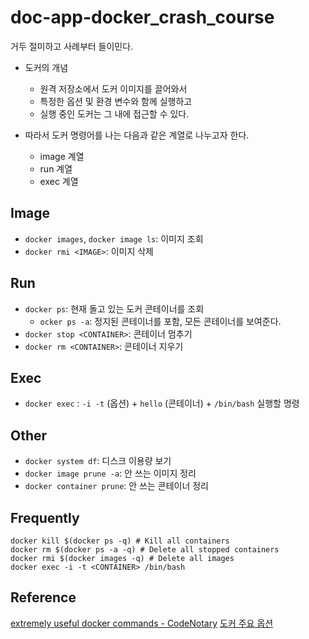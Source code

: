 # doc-app-docker_crash_course

거두 절미하고 사례부터 들이민다. 

+ 도커의 개념 
  + 원격 저장소에서 도커 이미지를 끌어와서 
  + 특정한 옵션 및 환경 변수와 함께 실행하고 
  + 실행 중인 도커는 그 내에 접근할 수 있다. 

+ 따라서 도커 명령어를 나는 다음과 같은 계열로 나누고자 한다. 
  + image 계열 
  + run 계열 
  + exec 계열 


## Image 

- `docker images`, `docker image ls`: 이미지 조회 
- `docker rmi <IMAGE>`: 이미지 삭제 

## Run 

- `docker ps`: 현재 돌고 있는 도커 콘테이너를 조회 
  - `ocker ps -a`: 정지된 콘테이너를 포함, 모든 콘테이너를 보여준다. 
- `docker stop <CONTAINER>`: 콘테이너 멈추기 
- `docker rm <CONTAINER>`: 콘테이너 지우기 

## Exec 

 - `docker exec` : `-i -t` (옵션) + `hello` (콘테이너) + `/bin/bash` 실행할 명령 

## Other 

- `docker system df`: 디스크 이용량 보기 
- `docker image prune -a`: 안 쓰는 이미지 정리 
- `docker container prune`: 안 쓰는 콘테이너 정리 

## Frequently 

```shell
docker kill $(docker ps -q) # Kill all containers 
docker rm $(docker ps -a -q) # Delete all stopped containers 
docker rmi $(docker images -q) # Delete all images 
docker exec -i -t <CONTAINER> /bin/bash
```

## Reference 

[extremely useful docker commands - CodeNotary](https://www.codenotary.com/blog/extremely-useful-docker-commands/)
[도커 주요 옵션](https://khj93.tistory.com/entry/Docker-Docker-option-%EB%AA%85%EB%A0%B9%EC%96%B4-%EB%AA%A9%EB%A1%9D)
